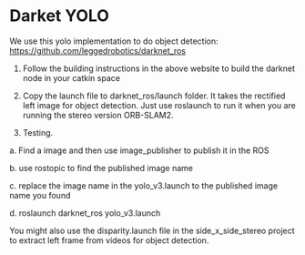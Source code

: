 # Darket YOLO

We use this yolo implementation to do object detection: https://github.com/leggedrobotics/darknet_ros

1. Follow the building instructions in the above website to build the darknet node in your catkin space

2. Copy the launch file to darknet_ros/launch folder. It takes the rectified left image for object detection. Just use roslaunch to run it when you are running the stereo version ORB-SLAM2.

3. Testing. 

a. Find a image and then use image_publisher to publish it in the ROS

b. use rostopic to find the published image name

c. replace the image name in the yolo_v3.launch to the published image name you found

d. roslaunch darknet_ros yolo_v3.launch

You might also use the disparity.launch file in the side_x_side_stereo project to extract left frame from videos for object detection. 
